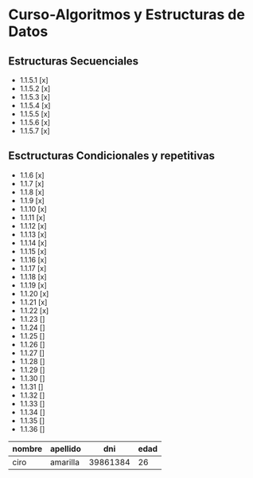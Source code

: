 # Curso-Algoritmos y Estructuras de Datos
## Estructuras Secuenciales
- 1.1.5.1 [x]
- 1.1.5.2 [x]
- 1.1.5.3 [x]
- 1.1.5.4 [x]
- 1.1.5.5 [x]
- 1.1.5.6 [x]
- 1.1.5.7 [x]

## Esctructuras Condicionales y repetitivas
- 1.1.6 [x]
- 1.1.7 [x]
- 1.1.8 [x]
- 1.1.9 [x]
- 1.1.10 [x]
- 1.1.11 [x]
- 1.1.12 [x]
- 1.1.13 [x]
- 1.1.14 [x]
- 1.1.15 [x]
- 1.1.16 [x]
- 1.1.17 [x]
- 1.1.18 [x]
- 1.1.19 [x]
- 1.1.20 [x]
- 1.1.21 [x]
- 1.1.22 [x]
- 1.1.23 []
- 1.1.24 []
- 1.1.25 []
- 1.1.26 []
- 1.1.27 []
- 1.1.28 []
- 1.1.29 []
- 1.1.30 []
- 1.1.31 []
- 1.1.32 []
- 1.1.33 []
- 1.1.34 []
- 1.1.35 []
- 1.1.36 []

|nombre | apellido | dni      | edad |
|-------|----------|----------|------|
|ciro   | amarilla | 39861384 | 26   |